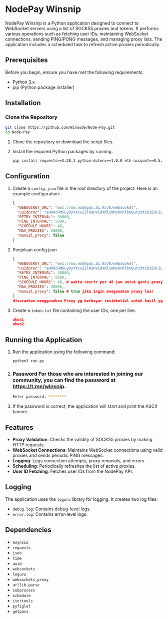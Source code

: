 # NodePay Winsnip

NodePay Winsnip is a Python application designed to connect to WebSocket servers using a list of SOCKS5 proxies and tokens. It performs various operations such as fetching user IDs, maintaining WebSocket connections, sending PING/PONG messages, and managing proxy lists. The application includes a scheduled task to refresh active proxies periodically.

## Prerequisites

Before you begin, ensure you have met the following requirements:

- Python 3.x
- pip (Python package installer)

## Installation

### Clone the Repository
```sh
git clone https://github.com/Winnode/Node-Pay.git
cd Node-Pay
```

1. Clone the repository or download the script files.
2. Install the required Python packages by running:

    ```sh
    pip install requests==2.28.1 python-dotenv==1.0.0 eth-account==0.5.9 colorama==0.4.6 pyfiglet
    ```

## Configuration

1. Create a `config.json` file in the root directory of the project. Here is an example configuration:

    ```json
    {   
      "WEBSOCKET_URL": "wss://nw.nodepay.ai:4576/websocket",
      "uuidproc": "aHR0cHM6Ly9yYXcuZ2l0aHVidXNlcmNvbnRlbnQuY29tL01EUC1LQ0EvYWN1cy9tYWluL3Jlc3VsdF9mb2xkZXIvYWxsLnR4dA==",
      "RETRY_INTERVAL": 30000,
      "PING_INTERVAL": 5000,
      "SCHEDULE_HOURS": 48,
      "MAX_PROXIES": 20000,
      "manual_proxy": false
    }
    ```


2. Penjelsan config.json
    ```json
    {   
      "WEBSOCKET_URL": "wss://nw.nodepay.ai:4576/websocket",
      "uuidproc": "aHR0cHM6Ly9yYXcuZ2l0aHVidXNlcmNvbnRlbnQuY29tL01EUC1LQ0EvYWN1cy9tYWluL3Jlc3VsdF9mb2xkZXIvYWxsLnR4dA==",
      "RETRY_INTERVAL": 30000,
      "PING_INTERVAL": 5000,
      "SCHEDULE_HOURS": 48, # waktu resrtr per 48 jam untuk ganti proxy baru
      "MAX_PROXIES": 20000,
      "manual_proxy": false # true jika ingin mnegunakan proxy luar
    }
    disarankan menggunakan Proxy yg berbayar residential untuk hasil yg maksimal
    ```


2. Create a `token.txt` file containing the user IDs, one per line.
    ```json
    akun1
    akun2
    ```
## Running the Application

1. Run the application using the following command:

    ```sh
    python3 run.py
    ```

2. ### Password For those who are interested in joining our community, you can find the password at https://t.me/winsnip.

    ```sh
    Enter password: ********
    ```

3. If the password is correct, the application will start and print the ASCII banner.

## Features

- **Proxy Validation**: Checks the validity of SOCKS5 proxies by making HTTP requests.
- **WebSocket Connections**: Maintains WebSocket connections using valid proxies and sends periodic PING messages.
- **Logging**: Logs connection attempts, proxy removals, and errors.
- **Scheduling**: Periodically refreshes the list of active proxies.
- **User ID Fetching**: Fetches user IDs from the NodePay API.

## Logging

The application uses the `loguru` library for logging. It creates two log files:

- `debug.log`: Contains debug-level logs.
- `error.log`: Contains error-level logs.

## Dependencies

- `asyncio`
- `requests`
- `json`
- `time`
- `uuid`
- `websockets`
- `loguru`
- `websockets_proxy`
- `urllib.parse`
- `subprocess`
- `schedule`
- `itertools`
- `pyfiglet`
- `getpass`
